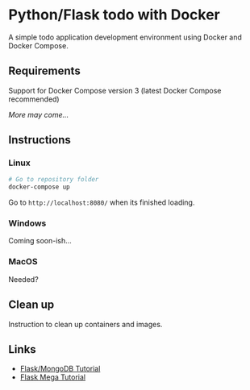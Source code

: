 # Python/Flask todo with Docker

A simple todo application development environment using Docker and Docker Compose.

## Requirements

Support for Docker Compose version 3 (latest Docker Compose recommended)

_More may come..._

## Instructions

### Linux

```bash
# Go to repository folder
docker-compose up
```

Go to `http://localhost:8080/` when its finished loading.

### Windows

Coming soon-ish...

### MacOS

Needed?

## Clean up

Instruction to clean up containers and images.

## Links

* [Flask/MongoDB Tutorial](http://containertutorials.com/docker-compose/flask-mongo-compose.html)
* [Flask Mega Tutorial](https://blog.miguelgrinberg.com/post/the-flask-mega-tutorial-part-i-hello-world)
